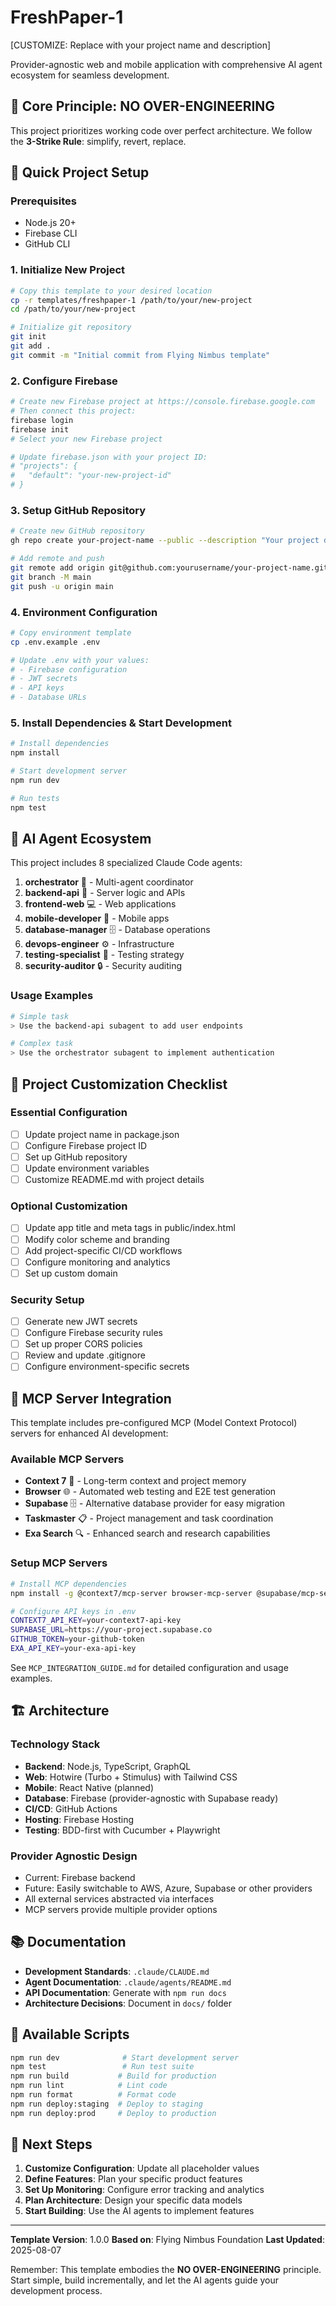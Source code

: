 # FreshPaper-1

[CUSTOMIZE: Replace with your project name and description]

Provider-agnostic web and mobile application with comprehensive AI agent ecosystem for seamless development.

## 🚨 Core Principle: NO OVER-ENGINEERING
This project prioritizes working code over perfect architecture. We follow the **3-Strike Rule**: simplify, revert, replace.

## 🚀 Quick Project Setup

### Prerequisites
- Node.js 20+
- Firebase CLI
- GitHub CLI

### 1. Initialize New Project
```bash
# Copy this template to your desired location
cp -r templates/freshpaper-1 /path/to/your/new-project
cd /path/to/your/new-project

# Initialize git repository
git init
git add .
git commit -m "Initial commit from Flying Nimbus template"
```

### 2. Configure Firebase
```bash
# Create new Firebase project at https://console.firebase.google.com
# Then connect this project:
firebase login
firebase init
# Select your new Firebase project

# Update firebase.json with your project ID:
# "projects": {
#   "default": "your-new-project-id"
# }
```

### 3. Setup GitHub Repository
```bash
# Create new GitHub repository
gh repo create your-project-name --public --description "Your project description"

# Add remote and push
git remote add origin git@github.com:yourusername/your-project-name.git
git branch -M main  
git push -u origin main
```

### 4. Environment Configuration
```bash
# Copy environment template
cp .env.example .env

# Update .env with your values:
# - Firebase configuration
# - JWT secrets
# - API keys
# - Database URLs
```

### 5. Install Dependencies & Start Development
```bash
# Install dependencies
npm install

# Start development server
npm run dev

# Run tests
npm test
```

## 🤖 AI Agent Ecosystem

This project includes 8 specialized Claude Code agents:

1. **orchestrator** 🎯 - Multi-agent coordinator  
2. **backend-api** 🔧 - Server logic and APIs
3. **frontend-web** 💻 - Web applications
4. **mobile-developer** 📱 - Mobile apps  
5. **database-manager** 🗄️ - Database operations
6. **devops-engineer** ⚙️ - Infrastructure
7. **testing-specialist** 🧪 - Testing strategy
8. **security-auditor** 🔒 - Security auditing

### Usage Examples
```bash
# Simple task
> Use the backend-api subagent to add user endpoints

# Complex task  
> Use the orchestrator subagent to implement authentication
```

## 🎯 Project Customization Checklist

### Essential Configuration
- [ ] Update project name in package.json
- [ ] Configure Firebase project ID
- [ ] Set up GitHub repository  
- [ ] Update environment variables
- [ ] Customize README.md with project details

### Optional Customization
- [ ] Update app title and meta tags in public/index.html
- [ ] Modify color scheme and branding
- [ ] Add project-specific CI/CD workflows
- [ ] Configure monitoring and analytics
- [ ] Set up custom domain

### Security Setup
- [ ] Generate new JWT secrets
- [ ] Configure Firebase security rules
- [ ] Set up proper CORS policies
- [ ] Review and update .gitignore
- [ ] Configure environment-specific secrets

## 🔌 MCP Server Integration

This template includes pre-configured MCP (Model Context Protocol) servers for enhanced AI development:

### Available MCP Servers
- **Context 7** 🧠 - Long-term context and project memory
- **Browser** 🌐 - Automated web testing and E2E test generation
- **Supabase** 🗄️ - Alternative database provider for easy migration
- **Taskmaster** 📋 - Project management and task coordination
- **Exa Search** 🔍 - Enhanced search and research capabilities

### Setup MCP Servers
```bash
# Install MCP dependencies
npm install -g @context7/mcp-server browser-mcp-server @supabase/mcp-server taskmaster-mcp exa-labs/mcp

# Configure API keys in .env
CONTEXT7_API_KEY=your-context7-api-key
SUPABASE_URL=https://your-project.supabase.co
GITHUB_TOKEN=your-github-token
EXA_API_KEY=your-exa-api-key
```

See `MCP_INTEGRATION_GUIDE.md` for detailed configuration and usage examples.

## 🏗️ Architecture

### Technology Stack
- **Backend**: Node.js, TypeScript, GraphQL
- **Web**: Hotwire (Turbo + Stimulus) with Tailwind CSS
- **Mobile**: React Native (planned)
- **Database**: Firebase (provider-agnostic with Supabase ready)
- **CI/CD**: GitHub Actions
- **Hosting**: Firebase Hosting
- **Testing**: BDD-first with Cucumber + Playwright

### Provider Agnostic Design
- Current: Firebase backend
- Future: Easily switchable to AWS, Azure, Supabase or other providers
- All external services abstracted via interfaces
- MCP servers provide multiple provider options

## 📚 Documentation

- **Development Standards**: `.claude/CLAUDE.md`
- **Agent Documentation**: `.claude/agents/README.md`
- **API Documentation**: Generate with `npm run docs`
- **Architecture Decisions**: Document in `docs/` folder

## 🔧 Available Scripts

```bash
npm run dev              # Start development server
npm test                 # Run test suite
npm run build           # Build for production
npm run lint            # Lint code
npm run format          # Format code
npm run deploy:staging  # Deploy to staging
npm run deploy:prod     # Deploy to production
```

## 🎯 Next Steps

1. **Customize Configuration**: Update all placeholder values
2. **Define Features**: Plan your specific product features
3. **Set Up Monitoring**: Configure error tracking and analytics
4. **Plan Architecture**: Design your specific data models
5. **Start Building**: Use the AI agents to implement features

---

**Template Version**: 1.0.0
**Based on**: Flying Nimbus Foundation
**Last Updated**: 2025-08-07

Remember: This template embodies the **NO OVER-ENGINEERING** principle. Start simple, build incrementally, and let the AI agents guide your development process.